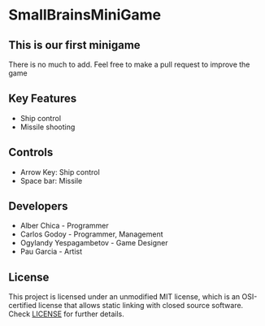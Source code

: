 # SmallBrainsMiniGame
 
## This is our first minigame

There is no much to add. Feel free to make a pull request to improve the game

## Key Features

- Ship control
- Missile shooting
 
## Controls

 - Arrow Key: Ship  control
 - Space bar: Missile

## Developers

 - Alber Chica - Programmer
 - Carlos Godoy - Programmer, Management
 - Ogylandy Yespagambetov - Game Designer
 - Pau Garcia - Artist

## License

This project is licensed under an unmodified MIT license, which is an OSI-certified license that allows static linking with closed source software. Check [LICENSE](LICENSE) for further details.


